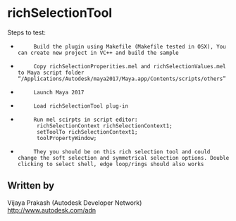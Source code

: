 # richSelectionTool

Steps to test:
-          Build the plugin using Makefile (Makefile tested in OSX), You can create new project in VC++ and build the sample
-          Copy richSelectionProperities.mel and richSelectionValues.mel to Maya script folder “/Applications/Autodesk/maya2017/Maya.app/Contents/scripts/others”
-          Launch Maya 2017
-          Load richSelectionTool plug-in
-          Run mel scirpts in script editor:
            richSelectionContext richSelectionContext1;
            setToolTo richSelectionContext1;
            toolPropertyWindow;
-          They you should be on this rich selection tool and could change the soft selection and symmetrical selection options. Double clicking to select shell, edge loop/rings should also works

## Written by
Vijaya Prakash (Autodesk Developer Network)<br />
http://www.autodesk.com/adn<br />
